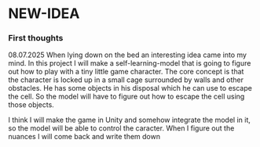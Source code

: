 # NEW-IDEA

### First thoughts 
08.07.2025
When lying down on the bed an interesting idea came into my mind. 
In this project I will make a self-learning-model that is going to figure out how to play with a tiny little game character. The core concept is that the character is locked up in a small 
cage surrounded by walls and other obstacles. He has some objects in his disposal which he can use to escape the cell.
So the model will have to figure out how to escape the cell using those objects.

I think I will make the game in Unity and somehow integrate the model in it, so the model will be able to control the caracter. When I figure out the nuances I will come back and write them down 
